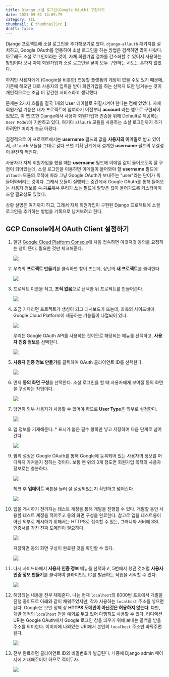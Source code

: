 ```yaml
---
title: Django 소셜 로그인(Google OAuth) 구현하기
date: 2021-09-02 14:09:79
category: TIL
thumbnail: { thumbnailSrc }
draft: false
---
```


Django 프로젝트에 소셜 로그인을 추가해보기로 했다. ``django-allauth`` 패키지를 설치하고, Google OAuth를 연동하여 소셜 로그인을 하는 방법은 검색하면 많이 나왔다. 아무래도 소셜 로그인이라는 것이, 자체 회원가입 절차를 간소화할 수 있어서 사용하는 방법이다 보니 자체 회원가입과 소셜 로그인을 굳이 모두 구현하는 시도는 흔하지 않았다.

하지만 사용자에게 (Google을 비롯한) 연동할 플랫폼의 계정이 없을 수도 있기 때문에, 기존에 해오던 대로 사용자의 입력을 받아 회원가입을 하는 선택지 또한 남겨놓는 것이 개인적으로는 조금 더 강건한 서비스라고 생각했다. 

문제는 2가지 흐름을 결국 1개의 User 테이블로 귀결시켜야 한다는 점에 있었다. 자체 회원가입 기능은 내가 프로젝트에 참여하기 이전부터 **account** 라는 앱으로 구현되어 있었고, 이 앱 또한 Django에서 사용자 회원가입과 인증을 위해 Default로 제공하는 ``User Model``에 기반하고 있다. 여기다 ``allauth`` 모듈을 사용하는 소셜 로그인까지 추가하려면? 머리가 조금 아팠다. 

결정적으로 이 프로젝트에서는 **username** 필드의 값을 **사용자의 이메일**로 받고 있어서, ``allauth`` 모듈을 그대로 갖다 쓰면 기획 단계에서 설계한 **username** 필드의 무결성이 완전히 깨진다. 

사용자가 자체 회원가입을 했을 때는 **username** 필드에 이메일 값이 들어오도록 잘 구현이 되어있는데, 소셜 로그인을 이용하면 이메일이 들어와야 할 **username** 필드에 ``allauth`` 모듈의 로직에 따라 그냥 Google OAuth가 보내주는 "user"라는 단어가 뚝 들어와버리는 것이다. 그래서 모듈이 실행되는 중간에서 Google OAuth를 통해 들어오는 사용자 정보를 ~~슥 가로채서~~ 우리가 쓰는 필드에 알맞은 값이 들어가도록 커스터마이즈할 필요성도 있었다.

상황 설명은 여기까지 하고, 그래서 자체 회원가입이 구현된 Django 프로젝트에 소셜 로그인을 추가하는 방법을 기록으로 남겨보려고 한다.

## GCP Console에서 OAuth Client 설정하기

1. 일단 [Google Cloud Platform Console](https://console.cloud.google.com/)에 처음 접속하면 이것저것 동의를 요청하는 창이 뜬다. 필요한 것만 체크해준다.

    ![](./images/google-cloud-platform-1.png)

2. 우측의 **프로젝트 만들기**를 클릭하면 창이 뜨는데, 상단의 **새 프로젝트**를 클릭한다.

	![](./images/google-cloud-platform-2.png)

3. 프로젝트 이름을 적고, **조직 없음**으로 선택한 뒤 프로젝트를 만들어준다.

	![](./images/google-cloud-platform-3.png)

4. 조금 기다리면 프로젝트가 생성이 되고 대시보드가 뜨는데, 좌측의 사이드바에 Google Cloud Platform이 제공하는 기능들이 나열되어 있다.

	![](./images/google-cloud-platform-4.png)

	우리는 Google OAuth API를 사용하는 것이므로 해당되는 메뉴를 선택하고, **사용자 인증 정보**를 선택한다.

	![](./images/google-cloud-platform-5.png)

5. **사용자 인증 정보 만들기**를 클릭하여 OAuth 클라이언트 ID를 선택한다.

	![](./images/google-cloud-platform-6.png)

6. 먼저 **동의 화면 구성**을 선택한다. 소셜 로그인을 할 때 사용자에게 보여질 동의 화면을 구성하는 작업이다.

	![](./images/google-cloud-platform-7.png)
	
7. 당연히 외부 사용자가 사용할 수 있어야 하므로 **User Type**은 외부로 설정한다.

	![](./images/google-cloud-platform-8.png)
	
8. 앱 정보를 기재해준다. * 표시가 붙은 필수 항목만 넣고 저장하여 다음 단계로 넘어간다.

	![](./images/google-cloud-platform-9.png)
	
9. 범위 설정은 Google OAuth를 통해 Google에 등록되어 있는 사용자의 정보를 어디까지 가져올지 정하는 것이다. 보통 맨 위의 3개 정도면 회원가입 목적의 사용자 정보로는 충분하다.

	![](./images/google-cloud-platform-11.png)
	
	체크 후 **업데이트** 버튼을 눌러 잘 설정되었는지 확인하고 넘어간다.
	
	![](./images/google-cloud-platform-12.png)
	
10. 앱을 게시하기 전까지는 테스트 계정을 통해 개발을 진행할 수 있다. 개발할 동안 사용할 테스트 계정을 적어주고 동의 화면 구성을 완료한다. 참고로 앱을 테스트용이 아닌 외부로 게시하기 위해서는 HTTPS로 접속할 수 있는, 그러니까 서버에 SSL 인증서를 가진 진짜 도메인이 필요하다.
	
	![](./images/google-cloud-platform-13.png)

	저장하면 동의 화면 구성이 완료된 것을 확인할 수 있다.

	![](./images/google-cloud-platform-14.png)
	
11. 다시 사이드바에서 **사용자 인증 정보** 메뉴를 선택하고, 5번에서 했던 것처럼 **사용자 인증 정보 만들기**를 클릭하여 클라이언트 ID를 발급하는 작업을 시작할 수 있다.
	
	![](./images/google-cloud-platform-15.png)
	
12. 해당되는 내용을 전부 채워준다. 나는 현재 ``localhost``의 8000번 포트에서 개발을 진행 중이므로 아래와 같이 채워주었지만, 각자 사용하는 ``localhost`` 주소를 넣으면 된다. Google은 보안 정책 상 **HTTPS 도메인이 아닌것은 허용하지 않는다**. 다만, 개발 목적의 ``localhost`` 만을 예외로 두고 있어 다행히도 사용할 수 있다.
리디렉션 URI는 Google OAuth에서 Google 로그인 창을 띄우기 위해 보내는 콜백을 받을 주소를 의미한다. 이미지에 나와있는 URI에서 본인의 ``localhost`` 주소만 바꿔주면 된다.

	![](./images/google-cloud-platform-17.png)
	
13. 전부 완료하면 클라이언트 ID와 비밀번호가 발급된다. 나중에 Django admin 페이지에 기재해주어야 하므로 적어두자.

	![](./images/google-cloud-platform-18.png)
	

